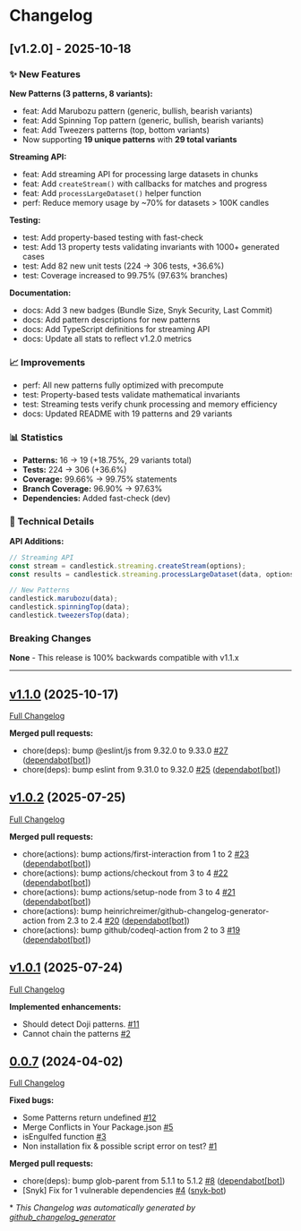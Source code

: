 # Changelog

## [v1.2.0] - 2025-10-18

### ✨ New Features

**New Patterns (3 patterns, 8 variants):**

- feat: Add Marubozu pattern (generic, bullish, bearish variants)
- feat: Add Spinning Top pattern (generic, bullish, bearish variants)
- feat: Add Tweezers patterns (top, bottom variants)
- Now supporting **19 unique patterns** with **29 total variants**

**Streaming API:**

- feat: Add streaming API for processing large datasets in chunks
- feat: Add `createStream()` with callbacks for matches and progress
- feat: Add `processLargeDataset()` helper function
- perf: Reduce memory usage by ~70% for datasets > 100K candles

**Testing:**

- test: Add property-based testing with fast-check
- test: Add 13 property tests validating invariants with 1000+ generated cases
- test: Add 82 new unit tests (224 → 306 tests, +36.6%)
- test: Coverage increased to 99.75% (97.63% branches)

**Documentation:**

- docs: Add 3 new badges (Bundle Size, Snyk Security, Last Commit)
- docs: Add pattern descriptions for new patterns
- docs: Add TypeScript definitions for streaming API
- docs: Update all stats to reflect v1.2.0 metrics

### 📈 Improvements

- perf: All new patterns fully optimized with precompute
- test: Property-based tests validate mathematical invariants
- test: Streaming tests verify chunk processing and memory efficiency
- docs: Updated README with 19 patterns and 29 variants

### 📊 Statistics

- **Patterns:** 16 → 19 (+18.75%, 29 variants total)
- **Tests:** 224 → 306 (+36.6%)
- **Coverage:** 99.66% → 99.75% statements
- **Branch Coverage:** 96.90% → 97.63%
- **Dependencies:** Added fast-check (dev)

### 🔧 Technical Details

**API Additions:**

```javascript
// Streaming API
const stream = candlestick.streaming.createStream(options);
const results = candlestick.streaming.processLargeDataset(data, options);

// New Patterns
candlestick.marubozu(data);
candlestick.spinningTop(data);
candlestick.tweezersTop(data);
```

### Breaking Changes

**None** - This release is 100% backwards compatible with v1.1.x

---

## [v1.1.0](https://github.com/cm45t3r/candlestick/tree/v1.1.0) (2025-10-17)

[Full Changelog](https://github.com/cm45t3r/candlestick/compare/v1.0.2...v1.1.0)

**Merged pull requests:**

- chore\(deps\): bump @eslint/js from 9.32.0 to 9.33.0 [\#27](https://github.com/cm45t3r/candlestick/pull/27) ([dependabot[bot]](https://github.com/apps/dependabot))
- chore\(deps\): bump eslint from 9.31.0 to 9.32.0 [\#25](https://github.com/cm45t3r/candlestick/pull/25) ([dependabot[bot]](https://github.com/apps/dependabot))

## [v1.0.2](https://github.com/cm45t3r/candlestick/tree/v1.0.2) (2025-07-25)

[Full Changelog](https://github.com/cm45t3r/candlestick/compare/v1.0.1...v1.0.2)

**Merged pull requests:**

- chore\(actions\): bump actions/first-interaction from 1 to 2 [\#23](https://github.com/cm45t3r/candlestick/pull/23) ([dependabot[bot]](https://github.com/apps/dependabot))
- chore\(actions\): bump actions/checkout from 3 to 4 [\#22](https://github.com/cm45t3r/candlestick/pull/22) ([dependabot[bot]](https://github.com/apps/dependabot))
- chore\(actions\): bump actions/setup-node from 3 to 4 [\#21](https://github.com/cm45t3r/candlestick/pull/21) ([dependabot[bot]](https://github.com/apps/dependabot))
- chore\(actions\): bump heinrichreimer/github-changelog-generator-action from 2.3 to 2.4 [\#20](https://github.com/cm45t3r/candlestick/pull/20) ([dependabot[bot]](https://github.com/apps/dependabot))
- chore\(actions\): bump github/codeql-action from 2 to 3 [\#19](https://github.com/cm45t3r/candlestick/pull/19) ([dependabot[bot]](https://github.com/apps/dependabot))

## [v1.0.1](https://github.com/cm45t3r/candlestick/tree/v1.0.1) (2025-07-24)

[Full Changelog](https://github.com/cm45t3r/candlestick/compare/0.0.7...v1.0.1)

**Implemented enhancements:**

- Should detect Doji patterns. [\#11](https://github.com/cm45t3r/candlestick/issues/11)
- Cannot chain the patterns [\#2](https://github.com/cm45t3r/candlestick/issues/2)

## [0.0.7](https://github.com/cm45t3r/candlestick/tree/0.0.7) (2024-04-02)

[Full Changelog](https://github.com/cm45t3r/candlestick/compare/a8cff9de972b7541edcd76156d8d3b43c896813b...0.0.7)

**Fixed bugs:**

- Some Patterns return undefined [\#12](https://github.com/cm45t3r/candlestick/issues/12)
- Merge Conflicts in Your Package.json [\#5](https://github.com/cm45t3r/candlestick/issues/5)
- isEngulfed function [\#3](https://github.com/cm45t3r/candlestick/issues/3)
- Non installation fix & possible script error on test? [\#1](https://github.com/cm45t3r/candlestick/issues/1)

**Merged pull requests:**

- chore\(deps\): bump glob-parent from 5.1.1 to 5.1.2 [\#8](https://github.com/cm45t3r/candlestick/pull/8) ([dependabot[bot]](https://github.com/apps/dependabot))
- \[Snyk\] Fix for 1 vulnerable dependencies [\#4](https://github.com/cm45t3r/candlestick/pull/4) ([snyk-bot](https://github.com/snyk-bot))

\* _This Changelog was automatically generated by [github_changelog_generator](https://github.com/github-changelog-generator/github-changelog-generator)_
